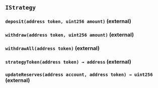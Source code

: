 ## `IStrategy`






### `deposit(address token, uint256 amount)` (external)





### `withdraw(address token, uint256 amount)` (external)





### `withdrawAll(address token)` (external)





### `strategyToken(address token) → address` (external)





### `updateReserves(address account, address token) → uint256` (external)








